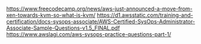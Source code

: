 https://www.freecodecamp.org/news/aws-just-announced-a-move-from-xen-towards-kvm-so-what-is-kvm/
https://d1.awsstatic.com/training-and-certification/docs-sysops-associate/AWS-Certified-SysOps-Administrator-Associate-Sample-Questions-v1.5_FINAL.pdf
https://www.awslagi.com/aws-sysops-practice-questions-part-1/
